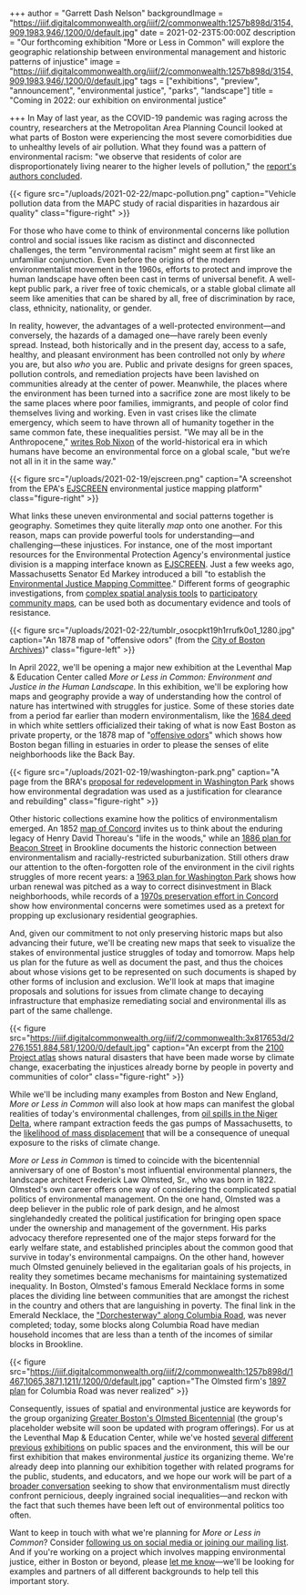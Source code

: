 +++
author = "Garrett Dash Nelson"
backgroundImage = "https://iiif.digitalcommonwealth.org/iiif/2/commonwealth:1257b898d/3154,909,1983,946/,1200/0/default.jpg"
date = 2021-02-23T5:00:00Z
description = "Our forthcoming exhibition \"More or Less in Common\" will explore the geographic relationship between environmental management and historic patterns of injustice"
image = "https://iiif.digitalcommonwealth.org/iiif/2/commonwealth:1257b898d/3154,909,1983,946/,1200/0/default.jpg"
tags = ["exhibitions", "preview", "announcement", "environmental justice", "parks", "landscape"]
title = "Coming in 2022: our exhibition on environmental justice"

+++
In May of last year, as the COVID-19 pandemic was raging across the country, researchers at the Metropolitan Area Planning Council looked at what parts of Boston were experiencing the most severe comorbidities due to unhealthy levels of air pollution. What they found was a pattern of environmental racism: "we observe that residents of color are disproportionately living nearer to the higher levels of pollution," the [report's authors concluded](https://www.mapc.org/pollution-disparities-covid19/).

{{< figure src="/uploads/2021-02-22/mapc-pollution.png" caption="Vehicle pollution data from the MAPC study of racial disparities in hazardous air quality" class="figure-right" >}}

For those who have come to think of environmental concerns like pollution control and social issues like racism as distinct and disconnected challenges, the term "environmental racism" might seem at first like an unfamiliar conjunction. Even before the origins of the modern environmentalist movement in the 1960s, efforts to protect and improve the human landscape have often been cast in terms of universal benefit. A well-kept public park, a river free of toxic chemicals, or a stable global climate all seem like amenities that can be shared by all, free of discrimination by race, class, ethnicity, nationality, or gender.

In reality, however, the advantages of a well-protected environment—and conversely, the hazards of a damaged one—have rarely been evenly spread. Instead, both historically and in the present day, access to a safe, healthy, and pleasant environment has been controlled not only by _where_ you are, but also _who_ you are. Public and private designs for green spaces, pollution controls, and remediation projects have been lavished on communities already at the center of power. Meanwhile, the places where the environment has been turned into a sacrifice zone are most likely to be the same places where poor families, immigrants, and people of color find themselves living and working. Even in vast crises like the climate emergency, which seem to have thrown all of humanity together in the same common fate, these inequalities persist. "We may all be in the Anthropocene," [writes Rob Nixon](https://edgeeffects.net/anthropocene-promise-and-pitfalls/) of the world-historical era in which humans have become an environmental force on a global scale, "but we’re not all in it in the same way."

{{< figure src="/uploads/2021-02-19/ejscreen.png" caption="A screenshot from the EPA's [EJSCREEN](https://ejscreen.epa.gov/mapper/) environmental justice mapping platform" class="figure-right" >}}

What links these uneven environmental and social patterns together is geography. Sometimes they quite literally _map_ onto one another. For this reason, maps can provide powerful tools for understanding—and challenging—these injustices. For instance, one of the most important resources for the Environmental Protection Agency's environmental justice division is a mapping interface known as [EJSCREEN](https://www.epa.gov/ejscreen). Just a few weeks ago, Massachusetts Senator Ed Markey introduced a bill "to establish the [Environmental Justice Mapping Committee](https://www.markey.senate.gov/imo/media/doc/(1.28.21)%20Environmental%20Justice%20Mapping%20and%20Data%20Collection%20Act%20of%202021%20FINAL.pdf)." Different forms of geographic investigations, from [complex spatial analysis tools](https://www.ncbi.nlm.nih.gov/pmc/articles/PMC5889081/) to [participatory community maps](https://livinglotsnyc.org/#11/40.7300/-73.9900), can be used both as documentary evidence and tools of resistance.

{{< figure src="/uploads/2021-02-22/tumblr_osocpkt19h1rrufk0o1_1280.jpg" caption="An 1878 map of \"offensive odors\" (from the [City of Boston Archives](https://64.media.tumblr.com/c5029ba38e97ce5dee1b89c3e0456255/tumblr_osocpkt19h1rrufk0o1_1280.jpg))" class="figure-left" >}}

In April 2022, we'll be opening a major new exhibition at the Leventhal Map & Education Center called _More or Less in Common: Environment and Justice in the Human Landscape._ In this exhibition, we'll be exploring how maps and geography provide a way of understanding how the control of nature has intertwined with struggles for justice. Some of these stories date from a period far earlier than modern environmentalism, like the [1684 deed](https://archive.org/details/morebooks1926bost/page/212/mode/2up) in which white settlers officialized their taking of what is now East Boston as private property, or the 1878 map of "[offensive odors](https://bpl.bibliocommons.com/item/show/6601328075)" which shows how Boston began filling in estuaries in order to please the senses of elite neighborhoods like the Back Bay.

{{< figure src="/uploads/2021-02-19/washington-park.png" caption="A page from the BRA's [proposal for redevelopment in Washington Park](https://archive.org/details/yournewwashingto00bost/page/n7/mode/2up) shows how environmental degradation was used as a justification for clearance and rebuilding" class="figure-right" >}}

Other historic collections examine how the politics of environmentalism emerged. An 1852 [map of Concord](https://collections.leventhalmap.org/search/commonwealth:1257bc79t) invites us to think about the enduring legacy of Henry David Thoreau's "life in the woods," while an [1886 plan for Beacon Street](https://collections.leventhalmap.org/search/commonwealth:3f4635233) in Brookline documents the historic connection between environmentalism and racially-restricted suburbanization. Still others draw our attention to the often-forgotten role of the environment in the civil rights struggles of more recent years: a [1963 plan for Washington Park](https://archive.org/details/yournewwashingto00bost/page/n1/mode/2up) shows how urban renewal was pitched as a way to correct disinvestment in Black neighborhoods, while records of a [1970s preservation effort in Concord](https://concordlibrary.org/special-collections/fin_aids/SwampBrook) show how environmental concerns were sometimes used as a pretext for propping up exclusionary residential geographies.

And, given our commitment to not only preserving historic maps but also advancing their future, we'll be creating new maps that seek to visualize the stakes of environmental justice struggles of today and tomorrow. Maps help us plan for the future as well as document the past, and thus the choices about whose visions get to be represented on such documents is shaped by other forms of inclusion and exclusion. We'll look at maps that imagine proposals and solutions for issues from climate change to decaying infrastructure that emphasize remediating social and environmental ills as part of the same challenge.

{{< figure src="https://iiif.digitalcommonwealth.org/iiif/2/commonwealth:3x817653d/2276,1551,884,581/,1200/0/default.jpg" caption="An excerpt from the [2100 Project atlas](https://collections.leventhalmap.org/search/commonwealth:3x817530w) shows natural disasters that have been made worse by climate change, exacerbating the injustices already borne by people in poverty and communities of color" class="figure-right" >}}

While we'll be including many examples from Boston and New England, _More or Less in Common_ will also look at how maps can manifest the global realities of today's environmental challenges, from [oil spills in the Niger Delta](https://labs.mapbox.com/amnesty/), where rampant extraction feeds the gas pumps of Massachusetts, to the [likelihood of mass displacement](https://environmentalmigration.iom.int/maps) that will be a consequence of unequal exposure to the risks of climate change.

_More or Less in Common_ is timed to coincide with the bicentennial anniversary of one of Boston's most influential environmental planners, the landscape architect Frederick Law Olmsted, Sr., who was born in 1822. Olmsted's own career offers one way of considering the complicated spatial politics of environmental management. On the one hand, Olmsted was a deep believer in the public role of park design, and he almost singlehandedly created the political justification for bringing open space under the ownership and management of the government. His parks advocacy therefore represented one of the major steps forward for the early welfare state, and established principles about the common good that survive in today's environmental campaigns. On the other hand, however much Olmsted genuinely believed in the egalitarian goals of his projects, in reality they sometimes became mechanisms for maintaining systematized inequality. In Boston, Olmsted's famous Emerald Necklace forms in some places the dividing line between communities that are amongst the richest in the country and others that are languishing in poverty. The final link in the Emerald Necklace, the ["Dorchesterway" along Columbia Road](https://collections.leventhalmap.org/search/commonwealth:1257b8974), was never completed; today, some blocks along Columbia Road have median household incomes that are less than a tenth of the incomes of similar blocks in Brookline.

{{< figure src="https://iiif.digitalcommonwealth.org/iiif/2/commonwealth:1257b898d/1467,1065,3871,1211/,1200/0/default.jpg" caption="The Olmsted firm's [1897 plan](https://collections.leventhalmap.org/search/commonwealth:1257b8974) for Columbia Road was never realized" >}}

Consequently, issues of spatial and environmental justice are keywords for the group organizing [Greater Boston's Olmsted Bicentennial](https://flonow.org) (the group's placeholder website will soon be updated with program offerings). For us at the Leventhal Map & Education Center, while we've hosted [several](https://collections.leventhalmap.org/exhibits/21) [different](https://collections.leventhalmap.org/exhibits/1) [previous](https://collections.leventhalmap.org/exhibits/12) [exhibitions](https://collections.leventhalmap.org/exhibits/5) on public spaces and the environment, this will be our first exhibition that makes environmental _justice_ its organizing theme. We're already deep into planning our exhibition together with related programs for the public, students, and educators, and we hope our work will be part of a [broader conversation](https://www.washingtonpost.com/climate-environment/2021/01/26/biden-environmental-justice-climate/) seeking to show that environmentalism must directly confront pernicious, deeply ingrained social inequalities—and reckon with the fact that such themes have been left out of environmental politics too often.

Want to keep in touch with what we're planning for _More or Less in Common_? Consider [following us on social media or joining our mailing list](https://www.leventhalmap.org/about/contact-connect/). And if you're working on a project which involves mapping environmental justice, either in Boston or beyond, please [let me know](https://www.leventhalmap.org/about/people/garrett-nelson/)—we'll be looking for examples and partners of all different backgrounds to help tell this important story.